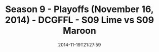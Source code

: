---
title: Season 9 - Playoffs (November 16, 2014) - DCGFFL - S09 Lime vs S09 Maroon
teams-score:
- team: _teams/s09-lime.md
  score:
- team: _teams/s09-maroon.md
  score: 18
mvp: Justin Parker (Lime), John Berry (Maroon)
game-ball: N/A
sportsperson: ''
season: 9
week: 9
date: '2014-11-19T21:27:59'
pageid: season-9-playoffs-4460-vs-4461
---